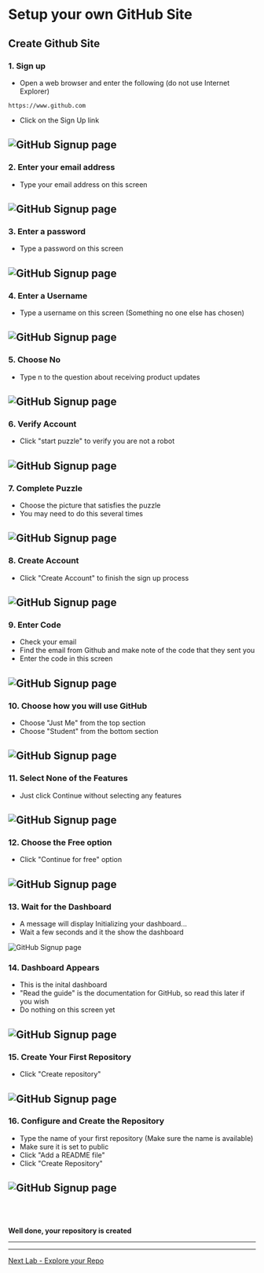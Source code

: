 # Setup your own GitHub Site

## Create Github Site 

### 1. Sign up
- Open a web browser and enter the following (do not use Internet Explorer) 
```
https://www.github.com
```
- Click on the Sign Up link

![GitHub Signup page](Pics/git01.jpg)
---

### 2. Enter your email address
- Type your email address on this screen

![GitHub Signup page](Pics/git03.jpg)
---

### 3. Enter a password
- Type a password on this screen

![GitHub Signup page](Pics/git04.jpg)
---


### 4. Enter a Username
- Type a username on this screen (Something no one else has chosen)

![GitHub Signup page](Pics/git05.jpg)
---


### 5. Choose No 
- Type n to the question about receiving product updates

![GitHub Signup page](Pics/git06.jpg)
---

### 6. Verify Account
- Click "start puzzle" to verify you are not a robot

![GitHub Signup page](Pics/git07.jpg)
---


### 7. Complete Puzzle
- Choose the picture that satisfies the puzzle
- You may need to do this several times

![GitHub Signup page](Pics/git08.jpg)
---

### 8. Create Account
- Click "Create Account" to finish the sign up process

![GitHub Signup page](Pics/git09.jpg)
---

### 9. Enter Code
- Check your email
- Find the email from Github and make note of the code that they sent you
- Enter the code in this screen

![GitHub Signup page](Pics/git10.jpg)
---

### 10. Choose how you will use GitHub
- Choose "Just Me" from the top section 
- Choose "Student" from the bottom section

![GitHub Signup page](Pics/git12.jpg)
---

### 11. Select None of the Features 
- Just click Continue without selecting any features

![GitHub Signup page](Pics/git13.jpg)
---

### 12. Choose the Free option
- Click "Continue for free" option

![GitHub Signup page](Pics/git14.jpg)
---

### 13. Wait for the Dashboard
- A message will display Initializing your dashboard...
- Wait a few seconds and it the show the dashboard

![GitHub Signup page](Pics/git15.jpg)

### 14. Dashboard Appears
- This is the inital dashboard
- "Read the guide" is the documentation for GitHub, so read this later if you wish
- Do nothing on this screen yet

![GitHub Signup page](Pics/git16.jpg)
---

### 15. Create Your First Repository
- Click "Create repository"

![GitHub Signup page](Pics/git17.jpg)
---

### 16. Configure and Create the Repository
- Type the name of your first repository (Make sure the name is available)
- Make sure it is set to public
- Click "Add a README file"
- Click "Create Repository"

![GitHub Signup page](Pics/git18.jpg)
---

<br>
<br>

**Well done, your repository is created**

---
---


[Next Lab - Explore your Repo](ExploreRepo.md#lets-explore-the-repository)
